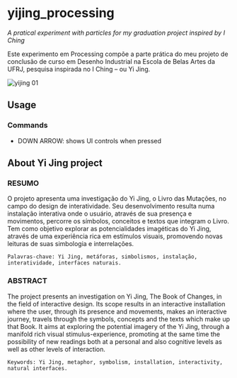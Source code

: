 yijing_processing
=================

*A pratical experiment with particles for my graduation project inspired by I Ching*

Este experimento em Processing compõe a parte prática do meu projeto de conclusão de curso em Desenho Industrial na Escola de Belas Artes da UFRJ, pesquisa inspirada no I Ching – ou Yi Jing.

![yijing 01](https://raw.github.com/sulram/yijing_processing/master/data/screenshot-01.png)

## Usage

### Commands

- DOWN ARROW: shows UI controls when pressed

## About Yi Jing project


### RESUMO

O projeto apresenta uma investigação do Yi Jing, o Livro das Mutações, no campo do design de interatividade. Seu desenvolvimento resulta numa instalação interativa onde o usuário, através de sua presença e movimentos, percorre os símbolos, conceitos e textos que integram o Livro. Tem como objetivo explorar as potencialidades imagéticas do Yi Jing, através de uma experiência rica em estímulos visuais, promovendo novas leituras de suas simbologia e interrelações.

    Palavras-chave: Yi Jing, metáforas, simbolismos, instalação, interatividade, interfaces naturais.

### ABSTRACT

The project presents an investigation on Yi Jing, The Book of Changes, in the field of interactive design. Its scope results in an interactive installation where the user, through its presence and movements, makes an interactive journey, travels through the symbols, concepts and the texts which make up that Book. It aims at exploring the potential imagery of the Yi Jing, through a manifold rich visual stimulus-experience, promoting at the same time the possibility of new readings both at a personal and also cognitive levels as well as other levels of interaction.

    Keywords: Yi Jing, metaphor, symbolism, installation, interactivity, natural interfaces.

&nbsp;

